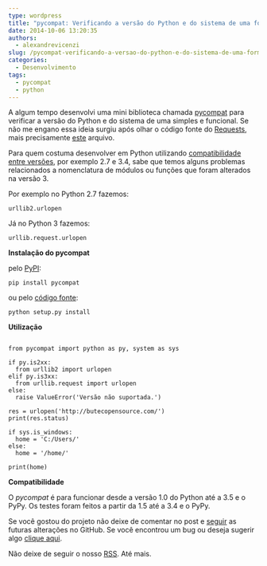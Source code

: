 ```yaml
---
type: wordpress
title: "pycompat: Verificando a versão do Python e do sistema de uma forma simples"
date: 2014-10-06 13:20:35
authors:
  - alexandrevicenzi
slug: /pycompat-verificando-a-versao-do-python-e-do-sistema-de-uma-forma-simples/
categories:
  - Desenvolvimento
tags:
  - pycompat
  - python
---
```


A algum tempo desenvolvi uma mini biblioteca chamada <a title="pycompat" href="https://github.com/alexandrevicenzi/pycompat">pycompat</a> para verificar a versão do Python e do sistema de uma simples e funcional. Se não me engano essa ideia surgiu após olhar o código fonte do <a title="requests" href="https://github.com/kennethreitz/requests">Requests</a>, mais precisamente <a title="compat.py" href="https://github.com/kennethreitz/requests/blob/master/requests/compat.py">este</a> arquivo.

Para quem costuma desenvolver em Python utilizando <a title="py2to3" href="https://docs.python.org/3/library/2to3.html">compatibilidade entre versões</a>, por exemplo 2.7 e 3.4, sabe que temos alguns problemas relacionados a nomenclatura de módulos ou funções que foram alterados na versão 3.

Por exemplo no Python 2.7 fazemos:

<code>urllib2.urlopen</code>

Já no Python 3 fazemos:

<code>urllib.request.urlopen</code>

<strong>Instalação do pycompat</strong>

pelo <a title="pypi" href="https://pypi.python.org/pypi/pycompat">PyPI</a>:

<code>pip install pycompat</code>

ou pelo <a title="pycompat" href="https://github.com/alexandrevicenzi/pycompat">código fonte</a>:

<code>python setup.py install</code>

<strong>Utilização</strong>

<pre><code class="python">
from pycompat import python as py, system as sys

if py.is2xx:
  from urllib2 import urlopen
elif py.is3xx:
  from urllib.request import urlopen
else:
  raise ValueError('Versão não suportada.')

res = urlopen('http://butecopensource.com/')
print(res.status)

if sys.is_windows:
  home = 'C:/Users/'
else:
  home = '/home/'

print(home)
</code></pre>

<strong>Compatibilidade</strong>

O <em>pycompat</em> é para funcionar desde a versão 1.0 do Python até a 3.5 e o PyPy. Os testes foram feitos a partir da 1.5 até a 3.4 e o PyPy.

Se você gostou do projeto não deixe de comentar no post e <a title="seguir" href="https://github.com/alexandrevicenzi/pycompat">seguir</a> as futuras alterações no GitHub. Se você encontrou um bug ou deseja sugerir algo <a title="issues" href="https://github.com/alexandrevicenzi/pycompat/issues">clique aqui</a>.

Não deixe de seguir o nosso <a title="rss" href="/?feed=atom">RSS</a>. Até mais.